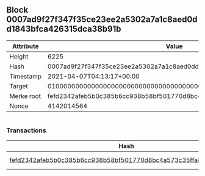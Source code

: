 ## Block 0007ad9f27f347f35ce23ee2a5302a7a1c8aed0dd1843bfca426315dca38b91b

Attribute | Value
--- | ---
Height | 6225
Hash | 0007ad9f27f347f35ce23ee2a5302a7a1c8aed0dd1843bfca426315dca38b91b
Timestamp | 2021-04-07T04:13:17+00:00
Target | 0100000000000000000000000000000000000000000000000000000000000000
Merke root | fefd2342afeb5b0c385b6cc938b58bf501770d8bc4a573c35ffa80ceab77572d
Nonce | 4142014564

```

```

### Transactions

Hash | Amount
--- | ---
[fefd2342afeb5b0c385b6cc938b58bf501770d8bc4a573c35ffa80ceab77572d](fefd2342afeb5b0c385b6cc938b58bf501770d8bc4a573c35ffa80ceab77572d.md) | 10.00000000 SKEPTI 
